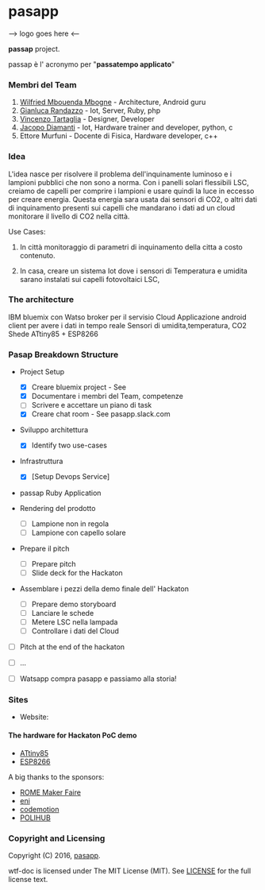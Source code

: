 # pasapp

--> logo goes here <--

**passap** project.

passap è l' acronymo per "**passatempo applicato**" 

### Membri del Team

1. [Wilfried Mbouenda Mbogne](https://github.com/WillyShakes) - Architecture, Android guru
1. [Gianluca Randazzo](https://github.com/fusilicode) - Iot, Server, Ruby, php
1. [Vincenzo Tartaglia](https://github.com/?) - Designer, Developer
1. [Jacopo Diamanti](https://github.com/?) - Iot, Hardware trainer and developer, python, c
1. Ettore Murfuni - Docente di Fisica, Hardware developer, c++

### Idea

L'idea nasce per risolvere il problema dell'inquinamente luminoso e i lampioni pubblici che non sono a norma.
Con i panelli solari flessibili LSC, creiamo de capelli per comprire i lampioni e usare quindi la luce in eccesso per creare energia.
Questa energia sara usata dai sensori di CO2, o altri dati di inquinamento presenti sui capelli che mandarano i dati ad un cloud monitorare il livello di CO2 nella  città.

Use Cases:

1. In città monitoraggio di parametri di inquinamento della citta a costo contenuto.

2. In casa, creare un sistema Iot dove i sensori di Temperatura e umidita sarano instalati sui capelli fotovoltaici LSC,

### The architecture

IBM bluemix con Watso broker per il servisio Cloud
Applicazione android client per avere i dati in tempo reale
Sensori di umidita,temperatura, CO2
Shede ATtiny85  + ESP8266

### Pasap Breakdown Structure

* Project Setup

  - [X] Creare bluemix project - See 
  - [X] Documentare i membri del Team, competenze
  - [ ] Scrivere e accettare un piano di task
  - [X] Creare chat room - See pasapp.slack.com

* Sviluppo architettura

  - [X] Identify two use-cases

* Infrastruttura

  - [X] [Setup Devops Service]

* passap Ruby Application 

* Rendering del prodotto

  - [ ] Lampione non in regola
  - [ ] Lampione con capello solare

* Prepare il pitch
  - [ ] Prepare pitch 
  - [ ] Slide deck for the Hackaton 

* Assemblare i pezzi della demo finale dell' Hackaton

  - [ ] Prepare demo storyboard 
  - [ ] Lanciare le schede
  - [ ] Metere LSC nella lampada
  - [ ] Controllare i dati del Cloud

* [ ] Pitch at the end of the hackaton

* [ ] ...

* [ ] Watsapp compra pasapp e passiamo alla storia!

### Sites

* Website: 



#### The hardware for Hackaton PoC demo

* [ATtiny85](www.atmel.com/devices/attiny85.aspx)
* [ESP8266](https://en.wikipedia.org/wiki/ESP8266)


A big thanks to the sponsors:

* [ROME Maker Faire](www.makerfairerome.eu/en/)
* [eni](https://www.eni.com)
* [codemotion](www.codemotionworld.com)
* [POLIHUB](www.polihub.it)

### Copyright and Licensing

Copyright (C) 2016, [pasapp](https://github.com/fusillicode/pasapp).

wtf-doc is licensed under The MIT License (MIT).
See [LICENSE](https://github.com/fusillicode/pasapp/blob/master/LICENSE) for the full
license text.

<!-- EOF -->
